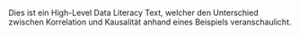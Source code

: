 Dies ist ein High-Level Data Literacy Text, welcher den Unterschied zwischen Korrelation und Kausalität anhand eines Beispiels veranschaulicht. 
